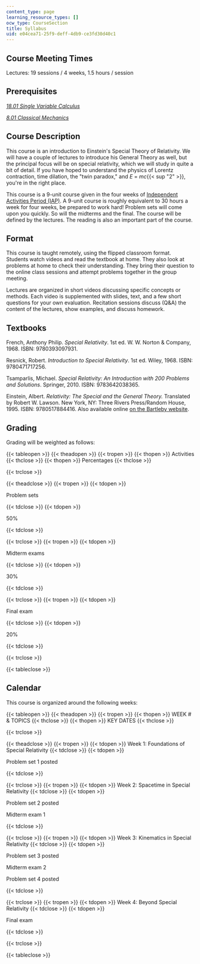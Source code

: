 ```yaml
---
content_type: page
learning_resource_types: []
ocw_type: CourseSection
title: Syllabus
uid: e04cea71-25f9-deff-4db9-ce3fd30d40c1
---
```


Course Meeting Times
--------------------

Lectures: 19 sessions / 4 weeks, 1.5 hours / session

Prerequisites
-------------

[_18.01 Single Variable Calculus_](/courses/18-01sc-single-variable-calculus-fall-2010/)

[_8.01 Classical Mechanics_](/courses/8-01sc-classical-mechanics-fall-2016/)

Course Description
------------------

This course is an introduction to Einstein's Special Theory of Relativity. We will have a couple of lectures to introduce his General Theory as well, but the principal focus will be on special relativity, which we will study in quite a bit of detail. If you have hoped to understand the physics of Lorentz contraction, time dilation, the "twin paradox," and _E_ = _mc_{{< sup "2" >}}, you're in the right place.

This course is a 9-unit course given in the four weeks of [Independent Activities Period (IAP)](https://web.mit.edu/iap/). A 9-unit course is roughly equivalent to 30 hours a week for four weeks, be prepared to work hard! Problem sets will come upon you quickly. So will the midterms and the final. The course will be defined by the lectures. The reading is also an important part of the course.

Format
------

This course is taught remotely, using the flipped classroom format. Students watch videos and read the textbook at home. They also look at problems at home to check their understanding. They bring their question to the online class sessions and attempt problems together in the group meeting.

Lectures are organized in short videos discussing specific concepts or methods. Each video is supplemented with slides, text, and a few short questions for your own evaluation. Recitation sessions discuss (Q&A) the content of the lectures, show examples, and discuss homework.

Textbooks
---------

French, Anthony Philip. _Special Relativity_. 1st ed. W. W. Norton & Company, 1968. ISBN: 9780393097931.

Resnick, Robert. _Introduction to Special Relativity_. 1st ed. Wiley, 1968. ISBN: 9780471717256.

Tsamparlis, Michael. _Special Relativity: An Introduction with 200 Problems and Solutions_. Springer, 2010. ISBN: 9783642038365.

Einstein, Albert. _Relativity: The Special and the General Theory._ Translated by Robert W. Lawson. New York, NY: Three Rivers Press/Random House, 1995. ISBN: 9780517884416. Also available online [on the Bartleby website](http://www.bartleby.com/173/).

Grading
-------

Grading will be weighted as follows:

{{< tableopen >}}
{{< theadopen >}}
{{< tropen >}}
{{< thopen >}}
Activities
{{< thclose >}}
{{< thopen >}}
Percentages
{{< thclose >}}

{{< trclose >}}

{{< theadclose >}}
{{< tropen >}}
{{< tdopen >}}


Problem sets


{{< tdclose >}}
{{< tdopen >}}


50%


{{< tdclose >}}

{{< trclose >}}
{{< tropen >}}
{{< tdopen >}}


Midterm exams


{{< tdclose >}}
{{< tdopen >}}


30%


{{< tdclose >}}

{{< trclose >}}
{{< tropen >}}
{{< tdopen >}}


Final exam


{{< tdclose >}}
{{< tdopen >}}


20%


{{< tdclose >}}

{{< trclose >}}

{{< tableclose >}}

Calendar
--------

This course is organized around the following weeks:

{{< tableopen >}}
{{< theadopen >}}
{{< tropen >}}
{{< thopen >}}
WEEK # & TOPICS
{{< thclose >}}
{{< thopen >}}
KEY DATES
{{< thclose >}}

{{< trclose >}}

{{< theadclose >}}
{{< tropen >}}
{{< tdopen >}}
Week 1: Foundations of Special Relativity
{{< tdclose >}}
{{< tdopen >}}


Problem set 1 posted


{{< tdclose >}}

{{< trclose >}}
{{< tropen >}}
{{< tdopen >}}
Week 2: Spacetime in Special Relativity
{{< tdclose >}}
{{< tdopen >}}


Problem set 2 posted

Midterm exam 1


{{< tdclose >}}

{{< trclose >}}
{{< tropen >}}
{{< tdopen >}}
Week 3: Kinematics in Special Relativity
{{< tdclose >}}
{{< tdopen >}}


Problem set 3 posted

Midterm exam 2

Problem set 4 posted


{{< tdclose >}}

{{< trclose >}}
{{< tropen >}}
{{< tdopen >}}
Week 4: Beyond Special Relativity
{{< tdclose >}}
{{< tdopen >}}


Final exam


{{< tdclose >}}

{{< trclose >}}

{{< tableclose >}}
